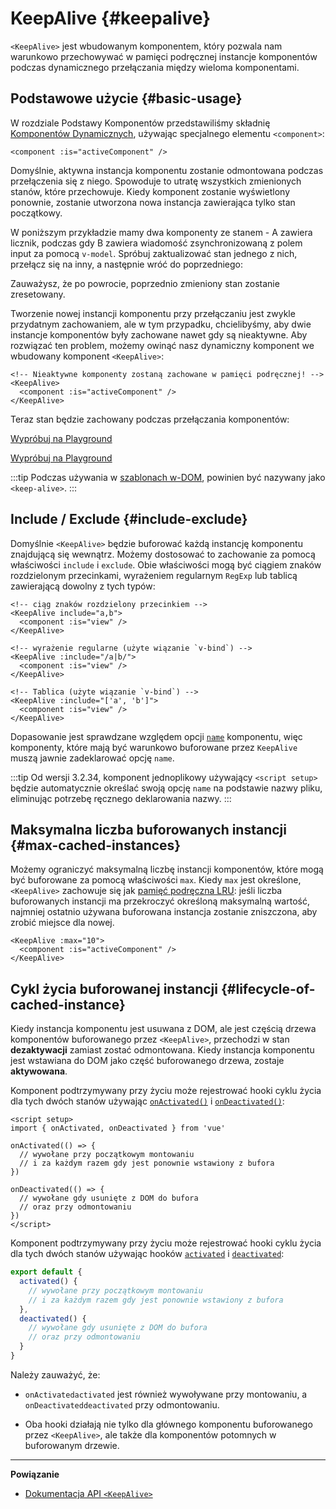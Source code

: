 <script setup>
import SwitchComponent from './keep-alive-demos/SwitchComponent.vue'
</script>

# KeepAlive {#keepalive}

`<KeepAlive>` jest wbudowanym komponentem, który pozwala nam warunkowo przechowywać w pamięci podręcznej instancje komponentów podczas dynamicznego przełączania między wieloma komponentami.

## Podstawowe użycie {#basic-usage}

W rozdziale Podstawy Komponentów przedstawiliśmy składnię [Komponentów Dynamicznych](/guide/essentials/component-basics#dynamic-components), używając specjalnego elementu `<component>`:

```vue-html
<component :is="activeComponent" />
```

Domyślnie, aktywna instancja komponentu zostanie odmontowana podczas przełączenia się z niego. Spowoduje to utratę wszystkich zmienionych stanów, które przechowuje. Kiedy komponent zostanie wyświetlony ponownie, zostanie utworzona nowa instancja zawierająca tylko stan początkowy.

W poniższym przykładzie mamy dwa komponenty ze stanem - A zawiera licznik, podczas gdy B zawiera wiadomość zsynchronizowaną z polem input za pomocą `v-model`. Spróbuj zaktualizować stan jednego z nich, przełącz się na inny, a następnie wróć do poprzedniego:

<SwitchComponent />

Zauważysz, że po powrocie, poprzednio zmieniony stan zostanie zresetowany.

Tworzenie nowej instancji komponentu przy przełączaniu jest zwykle przydatnym zachowaniem, ale w tym przypadku, chcielibyśmy, aby dwie instancje komponentów były zachowane nawet gdy są nieaktywne. Aby rozwiązać ten problem, możemy owinąć nasz dynamiczny komponent we wbudowany komponent `<KeepAlive>`:

```vue-html
<!-- Nieaktywne komponenty zostaną zachowane w pamięci podręcznej! -->
<KeepAlive>
  <component :is="activeComponent" />
</KeepAlive>
```

Teraz stan będzie zachowany podczas przełączania komponentów:

<SwitchComponent use-KeepAlive />

<div class="composition-api">

[Wypróbuj na Playground](https://play.vuejs.org/#eNqtUsFOwzAM/RWrl4IGC+cqq2h3RFw495K12YhIk6hJi1DVf8dJSllBaAJxi+2XZz8/j0lhzHboeZIl1NadMA4sd73JKyVaozsHI9hnJqV+feJHmODY6RZS/JEuiL1uTTEXtiREnnINKFeAcgZUqtbKOqj7ruPKwe6s2VVguq4UJXEynAkDx1sjmeMYAdBGDFBLZu2uShre6ioJeaxIduAyp0KZ3oF7MxwRHWsEQmC4bXXDJWbmxpjLBiZ7DwptMUFyKCiJNP/BWUbO8gvnA+emkGKIgkKqRrRWfh+Z8MIWwpySpfbxn6wJKMGV4IuSs0UlN1HVJae7bxYvBuk+2IOIq7sLnph8P9u5DJv5VfpWWLaGqTzwZTCOM/M0IaMvBMihd04ruK+lqF/8Ajxms8EFbCiJxR8khsP6ncQosLWnWV6a/kUf2nqu75Fby04chA0iPftaYryhz6NBRLjdtajpHZTWPio=)

</div>
<div class="options-api">

[Wypróbuj na Playground](https://play.vuejs.org/#eNqtU8tugzAQ/JUVl7RKWveMXFTIseofcHHAiawasPxArRD/3rVNSEhbpVUrIWB3x7PM7jAkuVL3veNJmlBTaaFsVraiUZ22sO0alcNedw2s7kmIPHS1ABQLQDEBAMqWvwVQzffMSQuDz1aI6VreWpPCEBtsJppx4wE1s+zmNoIBNLdOt8cIjzut8XAKq3A0NAIY/QNveFEyi8DA8kZJZjlGALQWPVSSGfNYJjVvujIJeaxItuMyo6JVzoJ9VxwRmtUCIdDfNV3NJWam5j7HpPOY8BEYkwxySiLLP1AWkbK4oHzmXOVS9FFOSM3jhFR4WTNfRslcO54nSwJKcCD4RsnZmJJNFPXJEl8t88quOuc39fCrHalsGyWcnJL62apYNoq12UQ8DLEFjCMy+kKA7Jy1XQtPlRTVqx+Jx6zXOJI1JbH4jejg3T+KbswBzXnFlz9Tjes/V/3CjWEHDsL/OYNvdCE8Wu3kLUQEhy+ljh+brFFu)

</div>

:::tip
Podczas używania w [szablonach w-DOM](/guide/essentials/component-basics#in-dom-template-parsing-caveats), powinien być nazywany jako `<keep-alive>`.
:::

## Include / Exclude {#include-exclude}

Domyślnie `<KeepAlive>` będzie buforować każdą instancję komponentu znajdującą się wewnątrz. Możemy dostosować to zachowanie za pomocą właściwości `include` i `exclude`. Obie właściwości mogą być ciągiem znaków rozdzielonym przecinkami, wyrażeniem regularnym `RegExp` lub tablicą zawierającą dowolny z tych typów:

```vue-html
<!-- ciąg znaków rozdzielony przecinkiem -->
<KeepAlive include="a,b">
  <component :is="view" />
</KeepAlive>

<!-- wyrażenie regularne (użyte wiązanie `v-bind`) -->
<KeepAlive :include="/a|b/">
  <component :is="view" />
</KeepAlive>

<!-- Tablica (użyte wiązanie `v-bind`) -->
<KeepAlive :include="['a', 'b']">
  <component :is="view" />
</KeepAlive>
```

Dopasowanie jest sprawdzane względem opcji [`name`](/api/options-misc#name) komponentu, więc komponenty, które mają być warunkowo buforowane przez `KeepAlive` muszą jawnie zadeklarować opcję `name`.

:::tip
Od wersji 3.2.34, komponent jednoplikowy używający `<script setup>` będzie automatycznie określać swoją opcję `name` na podstawie nazwy pliku, eliminując potrzebę ręcznego deklarowania nazwy.
:::

## Maksymalna liczba buforowanych instancji {#max-cached-instances}

Możemy ograniczyć maksymalną liczbę instancji komponentów, które mogą być buforowane za pomocą właściwości `max`. Kiedy `max` jest określone, `<KeepAlive>` zachowuje się jak [pamięć podręczna LRU](<https://en.wikipedia.org/wiki/Cache_replacement_policies#Least_recently_used_(LRU)>): jeśli liczba buforowanych instancji ma przekroczyć określoną maksymalną wartość, najmniej ostatnio używana buforowana instancja zostanie zniszczona, aby zrobić miejsce dla nowej.

```vue-html
<KeepAlive :max="10">
  <component :is="activeComponent" />
</KeepAlive>
```

## Cykl życia buforowanej instancji {#lifecycle-of-cached-instance}

Kiedy instancja komponentu jest usuwana z DOM, ale jest częścią drzewa komponentów buforowanego przez `<KeepAlive>`, przechodzi w stan **dezaktywacji** zamiast zostać odmontowana. Kiedy instancja komponentu jest wstawiana do DOM jako część buforowanego drzewa, zostaje **aktywowana**.

<div class="composition-api">

Komponent podtrzymywany przy życiu może rejestrować hooki cyklu życia dla tych dwóch stanów używając [`onActivated()`](/api/composition-api-lifecycle#onactivated) i [`onDeactivated()`](/api/composition-api-lifecycle#ondeactivated):

```vue
<script setup>
import { onActivated, onDeactivated } from 'vue'

onActivated(() => {
  // wywołane przy początkowym montowaniu
  // i za każdym razem gdy jest ponownie wstawiony z bufora
})

onDeactivated(() => {
  // wywołane gdy usunięte z DOM do bufora
  // oraz przy odmontowaniu
})
</script>
```

</div>
<div class="options-api">

Komponent podtrzymywany przy życiu może rejestrować hooki cyklu życia dla tych dwóch stanów używając hooków [`activated`](/api/options-lifecycle#activated) i [`deactivated`](/api/options-lifecycle#deactivated):

```js
export default {
  activated() {
    // wywołane przy początkowym montowaniu
    // i za każdym razem gdy jest ponownie wstawiony z bufora
  },
  deactivated() {
    // wywołane gdy usunięte z DOM do bufora
    // oraz przy odmontowaniu
  }
}
```

</div>

Należy zauważyć, że:

- <span class="composition-api">`onActivated`</span><span class="options-api">`activated`</span> jest również wywoływane przy montowaniu, a <span class="composition-api">`onDeactivated`</span><span class="options-api">`deactivated`</span> przy odmontowaniu.

- Oba hooki działają nie tylko dla głównego komponentu buforowanego przez `<KeepAlive>`, ale także dla komponentów potomnych w buforowanym drzewie.
---

**Powiązanie**

- [Dokumentacja API `<KeepAlive>`](/api/built-in-components#keepalive)
